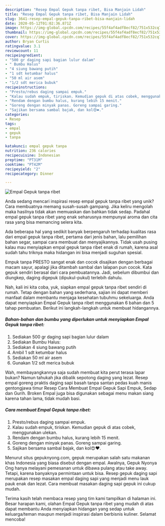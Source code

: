 ```yaml
---
description: "Resep Empal Gepuk tanpa ribet, Bisa Manjain Lidah"
title: "Resep Empal Gepuk tanpa ribet, Bisa Manjain Lidah"
slug: 3641-resep-empal-gepuk-tanpa-ribet-bisa-manjain-lidah
date: 2020-05-12T01:02:36.871Z
image: https://img-global.cpcdn.com/recipes/55f4af4adf8ecf82/751x532cq70/empal-gepuk-tanpa-ribet-foto-resep-utama.jpg
thumbnail: https://img-global.cpcdn.com/recipes/55f4af4adf8ecf82/751x532cq70/empal-gepuk-tanpa-ribet-foto-resep-utama.jpg
cover: https://img-global.cpcdn.com/recipes/55f4af4adf8ecf82/751x532cq70/empal-gepuk-tanpa-ribet-foto-resep-utama.jpg
author: Bryan Curtis
ratingvalue: 3.1
reviewcount: 11
recipeingredient:
- "500 gr daging sapi bagian lulur dalam"
- " Bumbu Halus"
- "4 siung bawang putih"
- "1 sdt ketumbar halus"
- "50 ml air asem"
- "1/2 sdt merica bubuk"
recipeinstructions:
- "Presto/rebus daging sampai empuk."
- "Kalau sudah empuk, tiriskan. Kemudian gepuk di atas cobek, menggunakan ulekan."
- "Rendam dengan bumbu halus, kurang lebih 15 menit."
- "Goreng dengan minyak panas. Goreng sampai garing."
- "Sajikan bersama sambal bajak, dan kol😍❤️."
categories:
- Resep
tags:
- empal
- gepuk
- tanpa

katakunci: empal gepuk tanpa 
nutrition: 236 calories
recipecuisine: Indonesian
preptime: "PT31M"
cooktime: "PT42M"
recipeyield: "2"
recipecategory: Dinner

---
```



![Empal Gepuk tanpa ribet](https://img-global.cpcdn.com/recipes/55f4af4adf8ecf82/751x532cq70/empal-gepuk-tanpa-ribet-foto-resep-utama.jpg)

Anda sedang mencari inspirasi resep empal gepuk tanpa ribet yang unik? Cara membuatnya memang susah-susah gampang. Jika keliru mengolah maka hasilnya tidak akan memuaskan dan bahkan tidak sedap. Padahal empal gepuk tanpa ribet yang enak seharusnya mempunyai aroma dan cita rasa yang bisa memancing selera kita.

Ada beberapa hal yang sedikit banyak berpengaruh terhadap kualitas rasa dari empal gepuk tanpa ribet, pertama dari jenis bahan, lalu pemilihan bahan segar, sampai cara membuat dan menyajikannya. Tidak usah pusing kalau mau menyiapkan empal gepuk tanpa ribet enak di rumah, karena asal sudah tahu triknya maka hidangan ini bisa menjadi suguhan spesial.

Empuk tanpa PRESTO sangat enak dan cocok disajikan dengan berbagai macam sayur, apalagi jika ditambah sambal dan lalapan pun cocok. Kata gepuk sendiri berasal dari cara pembuatannya. Jadi, sebelum dibumbui dan diungkep, daging digepuk (dipukul-pukul) terlebih dahulu.


Nah, kali ini kita coba, yuk, siapkan empal gepuk tanpa ribet sendiri di rumah. Tetap dengan bahan yang sederhana, sajian ini dapat memberi manfaat dalam membantu menjaga kesehatan tubuhmu sekeluarga. Anda dapat menyiapkan Empal Gepuk tanpa ribet menggunakan 6 bahan dan 5 tahap pembuatan. Berikut ini langkah-langkah untuk membuat hidangannya.

<!--inarticleads1-->

##### Bahan-bahan dan bumbu yang diperlukan untuk menyiapkan Empal Gepuk tanpa ribet:

1. Sediakan 500 gr daging sapi bagian lulur dalam
1. Sediakan  Bumbu Halus:
1. Sediakan 4 siung bawang putih
1. Ambil 1 sdt ketumbar halus
1. Sediakan 50 ml air asem
1. Gunakan 1/2 sdt merica bubuk


Wah, membayangkannya saja sudah membuat kita perut terasa lapar bukan? Namun tahukah jika dibalik sepotong daging yang lezat. Resep empal goreng praktis daging sapi basah tanpa santan pedas kuah manis gentongjawa timur Resep Cara Membuat Empal Gepuk Sapi Empuk, Sedap dan Gurih. Broken Empal juga bisa digunakan sebagai menu makan siang karena tahan lama, tidak mudah basi. 

<!--inarticleads2-->

##### Cara membuat Empal Gepuk tanpa ribet:

1. Presto/rebus daging sampai empuk.
1. Kalau sudah empuk, tiriskan. Kemudian gepuk di atas cobek, menggunakan ulekan.
1. Rendam dengan bumbu halus, kurang lebih 15 menit.
1. Goreng dengan minyak panas. Goreng sampai garing.
1. Sajikan bersama sambal bajak, dan kol😍❤️.


Menurut situs gepuknyong.com, gepuk merupakan salah satu makanan khas Indonesia yang biasa disebut dengan empal. Awalnya, Gepuk Nyonya Ong hanya melayani pemesanan untuk dibawa pulang atau take away. Tetapi, karena banyaknya permintaan untuk bisa. Resep gepuk daging sapi merupakan resep masakan empal daging sapi yang menjadi menu lauk pauk enak dan lezat. Cara membuat masakan daging sapi gepuk ini cukup mudah. 

Terima kasih telah membaca resep yang tim kami tampilkan di halaman ini. Besar harapan kami, olahan Empal Gepuk tanpa ribet yang mudah di atas dapat membantu Anda menyiapkan hidangan yang sedap untuk keluarga/teman maupun menjadi inspirasi dalam berbisnis kuliner. Selamat mencoba!

